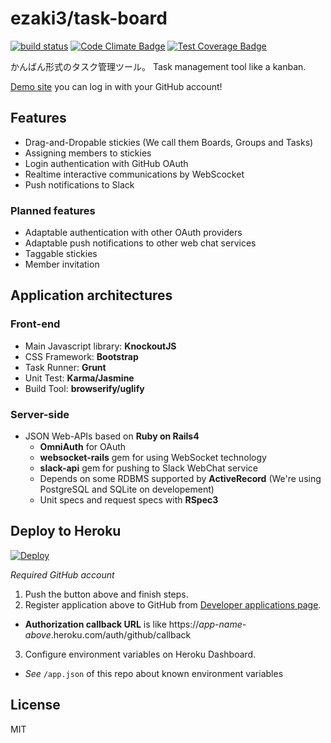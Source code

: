 # ezaki3/task-board

[![build status](https://circleci.com/gh/ezaki3/task-board.svg?style=shield&circle-token=b958b224e58d54299823290b6bc4dea139dde2aa)](https://circleci.com/gh/ezaki3/task-board)
[![Code Climate Badge](https://codeclimate.com/github/ezaki3/task-board/badges/gpa.svg)](https://codeclimate.com/github/ezaki3/task-board)
[![Test Coverage Badge](https://codeclimate.com/github/ezaki3/task-board/badges/coverage.svg)](https://codeclimate.com/github/ezaki3/task-board/coverage)

かんばん形式のタスク管理ツール。
Task management tool like a kanban.

[Demo site](http://task-board.dqn.ch) you can log in with your GitHub account!


## Features

* Drag-and-Dropable stickies (We call them Boards, Groups and Tasks)
* Assigning members to stickies
* Login authentication with GitHub OAuth
* Realtime interactive communications by WebScocket
* Push notifications to Slack

### Planned features

* Adaptable authentication with other OAuth providers
* Adaptable push notifications to other web chat services
* Taggable stickies
* Member invitation


## Application architectures


### Front-end

* Main Javascript library: **KnockoutJS**
* CSS Framework: **Bootstrap**
* Task Runner: **Grunt**
* Unit Test: **Karma/Jasmine**
* Build Tool: **browserify/uglify**


### Server-side

* JSON Web-APIs based on **Ruby on Rails4**
  - **OmniAuth** for OAuth
  - **websocket-rails** gem for using WebSocket technology
  - **slack-api** gem for pushing to Slack WebChat service
  - Depends on some RDBMS supported by **ActiveRecord** (We're using PostgreSQL and SQLite on developement)
  - Unit specs and request specs with **RSpec3**


## Deploy to Heroku

[![Deploy](https://www.herokucdn.com/deploy/button.png)](https://heroku.com/deploy)

_Required GitHub account_

1. Push the button above and finish steps.
2. Register application above to GitHub from [Developer applications page](https://github.com/settings/developers).
  * **Authorization callback URL** is like https://*app-name-above*.heroku.com/auth/github/callback
3. Configure environment variables on Heroku Dashboard.
  * *See* `/app.json` of this repo about known environment variables


## License

MIT
